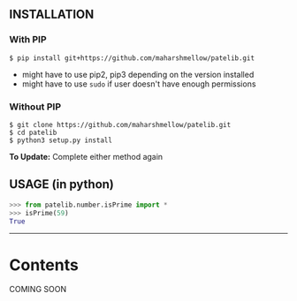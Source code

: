 ## INSTALLATION
### With PIP
`$ pip install git+https://github.com/maharshmellow/patelib.git` <br>
- might have to use pip2, pip3 depending on the version installed
- might have to use `sudo` if user doesn't have enough permissions

### Without PIP

`$ git clone https://github.com/maharshmellow/patelib.git` <br>
`$ cd patelib`<br>
`$ python3 setup.py install`

**To Update:**
Complete either method again

## USAGE (in python)
```python
>>> from patelib.number.isPrime import *
>>> isPrime(59)
True
```
---

# Contents
COMING SOON 
